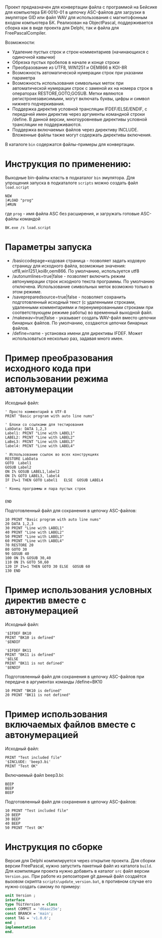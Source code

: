 Проект предназначен для конвертации файла с программой на Бейсике для
компьютера БК-0010-01 в цепочку ASC-файлов для загрузки в эмуляторе GID
или файл WAV для использования с магнитофонным входом компьютера БК.
Реализован на ObjectPascal, поддерживается сборка как в виде проекта
для Delphi, так и файла для FreePascalCompiler.

Возможности:
* Удаление пустых строк и строк-комментариев (начинающихся с одиночной кавычки)
* Обрезка пустых пробелов в начале и конце строки
* Преобразование из UTF8, WIN1251 и OEM866 в KOI-8R
* Возможность автоматической нумерации строк при указании параметра
* Возможность использования символьных меток при автоматической нумерации
строк с заменой их на номера строк в операторах RESTORE,GOTO,GOSUB.
Метки являются регистронезависимыми, могут включать буквы, цифры и
символ нижнего подчеркивания.
* Поддержка директив условной трансляции IFDEF/ELSE/ENDIF, с передачей
имен директив через аргументы командной строки /define. В данной версии,
многоуровневые директивы условной трансляции не поддерживаются.
* Поддержка включаемых файлов через директиву INCLUDE. Вложенные файлы также
могут содержать директивы включения.

В каталоге `bin` содержатся файлы-примеры для конвертации.

# Инструкция по применению:

Выходные bin-файлы класть в подкаталог `bin` эмулятора. Для упрощения запуска
в подкаталоге `scripts` можно создать файл `load.script`

```
NEW
|#LOAD "prog"
|#RUN
```
где `prog` - имя файла ASC без расширения, и загружать готовые ASC-файлы командой 

`BK.exe /s load.script`
 
# Параметры запуска

* /basiccodepage=кодовая страница - позволяет задать кодовую страницу для
исходного файла, возможные значения: utf8,win1251,koi8r,oem866. По умолчанию,
используется utf8
* /autonumlines=true|false - позволяет включить режим автонумерации строк
исходного текста программы. По умолчанию отключена. Использование символьных
меток возможно только в этом режиме.
* /savepreparedsource=true|false - позволяет сохранить подготовленный исходный
текст (с удаленными строками, удаленными комментариями и перенумерованными
строками при соответствующем режиме работы) во временный выходной файл.
* /makewav=true|false - указывает создать WAV-файл вместо цепочки бинарных файлов.
По умолчанию, создаются цепочки бинарных файлов.
* /define=name - установка имени для директивы IFDEF. Может использоваться несколько раз, задавая много имен.

# Пример преобразования исходного кода при использовании режима автонумерации

Исходный файл:
``` BASIC
' Просто комментарий в UTF-8
PRINT "Basic program with auto line nums"

' Блоки со ссылками для тестирования
LabData: DATA 1,2,3
Label1: PRINT "Line with LABEL1"
LABEL2: PRINT "Line with LABEL2"
LaBeL3: PRINT "Line with LABEL3"
label4: PRINT "Line with LABEL4"

' Использование ссылок во всех конструкциях
RESTORE LabData
GOTO  Label1
GOSUB Label2
ON I% GOSUB LABEL1,label2
ON I% GOTO LABEL3, label4
IF I%=1 THEN GOTO Label1   ELSE  GOSUB LABEL4

' Конец программы и пара пустых строк


END
```

Подготовленный файл для сохранения в цепочку ASC-файлов:
``` BASIC
10 PRINT "Basic program with auto line nums"
20 DATA 1,2,3
30 PRINT "Line with LABEL1"
40 PRINT "Line with LABEL2"
50 PRINT "Line with LABEL3"
60 PRINT "Line with LABEL4"
70 RESTORE 20
80 GOTO 30
90 GOSUB 40
100 ON I% GOSUB 30,40
110 ON I% GOTO 50,60
120 IF I%=1 THEN GOTO 30 ELSE  GOSUB 60
130 END
```

# Пример использования условных директив вместе с автонумерацией

Исходный файл:
``` BASIC
'$IFDEF BK10
PRINT "BK10 is defined"
'$ENDIF

'$IFDEF BK11
PRINT "BK11 is defined"
'$ELSE
PRINT "BK11 is not defined"
'$ENDIF
```
Подготовленный файл для сохранения в цепочку ASC-файлов при передаче
в аргументах команды /define=BK10
``` BASIC
10 PRINT "BK10 is defined"
20 PRINT "BK11 is not defined"
```

# Пример использования включаемых файлов вместе с автонумерацией

Исходный файл:
``` BASIC
PRINT "Test included file"
'$INCLUDE: 'beep3.bi'
PRINT "Test OK"
```

Включаемый файл beep3.bi:
``` BASIC
BEEP
BEEP
BEEP
```

Подготовленный файл для сохранения в цепочку ASC-файлов:
``` BASIC
10 PRINT "Test included file"
20 BEEP
30 BEEP
40 BEEP
50 PRINT "Test OK"
```

# Инструкция по сборке

Версия для Delphi компилируется через открытие проекта. Для сборки версии
FreePascal, нужно запустить пакетный файл из каталога `build`.
Для компиляции проекта нужно добавить в каталог `src` файл версии `Version.pas`.
При работе из репозитория git данный файл создаётся вызовом скрипта
`scripts\update_version.bat`, в противном случае его нужно создать самому по примеру:

```PASCAL
unit Version ;
interface
type TGitVersion = class
const COMMIT = 'd6aac25e';
const BRANCH = 'main';
const TAG = 'v1.0.0';
end ;
implementation
end.
```
